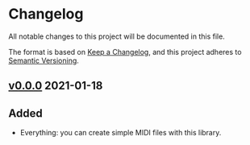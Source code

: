 # Changelog
All notable changes to this project will be documented in this file.

The format is based on [Keep a Changelog](https://keepachangelog.com/en/1.0.0/),
and this project adheres to [Semantic Versioning](https://semver.org/spec/v2.0.0.html).

## [v0.0.0] 2021-01-18
## Added
- Everything: you can create simple MIDI files with this library.

<!-- version diff links -->
[Unreleased]: https://github.com/webern/midi_file/compare/v0.0.2...HEAD
[v0.0.2]: https://github.com/webern/midi_file/compare/v0.0.1...v0.0.2
[v0.0.1]: https://github.com/webern/midi_file/compare/v0.0.0...v0.0.1
[v0.0.0]: https://github.com/webern/midi_file/releases/tag/v0.0.0

